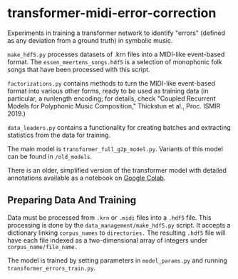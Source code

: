# transformer-midi-error-correction

Experiments in training a transformer network to identify "errors" (defined as any deviation from a ground truth) in symbolic music.

`make_hdf5.py` processes datasets of .krn files into a MIDI-like event-based format. The `essen_meertens_songs.hdf5` is a selection of monophonic folk songs that have been processed with this script.

`factorizations.py` contains methods to turn the MIDI-like event-based format into various other forms, ready to be used as training data (in particular, a runlength encoding; for details, check "Coupled Recurrent Models for Polyphonic Music Composition," Thickstun et al., Proc. ISMIR 2019.)

`data_loaders.py` contains a functionality for creating batches and extracting statistics from the data for training.

The main model is `transformer_full_g2p_model.py`. Variants of this model can be found in `/old_models`.

There is an older, simplified version of the transformer model with detailed annotations available as a notebook on [Google Colab](https://colab.research.google.com/drive/1Vzd3v-8HOTdQPmVC6gr0qzIwTSLJEb_6?usp=sharing).

## Preparing Data And Training

Data must be processed from `.krn` or `.midi` files into a `.hdf5` file. This processing is done by the `data_management/make_hdf5.py` script. It accepts a dictionary linking `corpus_names` to `directories.` The resulting `.hdf5` file will have each file indexed as a two-dimensional array of integers under `corpus_name/file_name.`

The model is trained by setting parameters in `model_params.py` and running `transformer_errors_train.py`.
